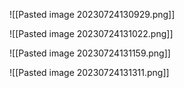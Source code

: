 ![[Pasted image 20230724130929.png]]

![[Pasted image 20230724131022.png]]

![[Pasted image 20230724131159.png]]

![[Pasted image 20230724131311.png]]

